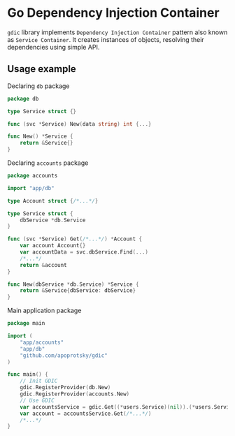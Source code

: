 # Go Dependency Injection Container

`gdic` library implements `Dependency Injection Container` pattern also known as `Service Container`.
It creates instances of objects, resolving their dependencies using simple API.

## Usage example

Declaring `db` package

```go
package db

type Service struct {}

func (svc *Service) New(data string) int {...}

func New() *Service {
    return &Service{}
}
```

Declaring `accounts` package

```go
package accounts

import "app/db"

type Account struct {/*...*/}

type Service struct {
    dbService *db.Service
}

func (svc *Service) Get(/*...*/) *Account {
    var account Account{}
    var accountData = svc.dbService.Find(...)
    /*...*/
    return &account
}

func New(dbService *db.Service) *Service {
    return &Service{dbService: dbService}
}
```

Main application package

```go
package main

import (
    "app/accounts"
    "app/db"
    "github.com/apoprotsky/gdic"
)

func main() {
    // Init GDIC
    gdic.RegisterProvider(db.New)
    gdic.RegisterProvider(accounts.New)
    // Use GDIC
    var accountsService = gdic.Get((*users.Service)(nil)).(*users.Service)
    var account = accountsService.Get(/*...*/)
    /*...*/
}
```
